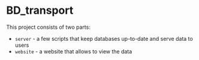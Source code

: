 # BD_transport

This project consists of two parts:
 - `server` - a few scripts that keep databases up-to-date and serve data to
    users
 - `website` - a website that allows to view the data